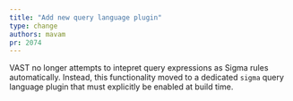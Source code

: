 ```yaml
---
title: "Add new query language plugin"
type: change
authors: mavam
pr: 2074
---
```


VAST no longer attempts to intepret query expressions as Sigma rules
automatically. Instead, this functionality moved to a dedicated `sigma` query
language plugin that must explicitly be enabled at build time.
